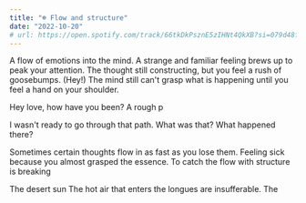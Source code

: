 ```yaml
---
title: "☸️ Flow and structure"
date: "2022-10-20"
# url: https://open.spotify.com/track/66tkDkPsznE5zIHNt4QkXB?si=079d48fd041745f6
---
```


A flow of emotions into the mind. A strange and familiar feeling brews up to peak
your attention. The thought still constructing, but you feel a rush of goosebumps. (Hey!)
The mind still can't grasp what is happening until you feel a hand on your
shoulder.

Hey love, how have you been? A rough p

I wasn't ready to go through that path. What was that? What happened
there?

Sometimes certain thoughts flow in as fast as you lose them. Feeling sick
because you almost grasped the essence. To catch the flow with structure
is breaking

The desert sun
The hot air that enters the longues are insufferable. The
